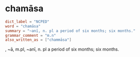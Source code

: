 # chamāsa

``` toml
dict_label = "NCPED"
word = "chamāsa"
summary = "~anī, n. pl a period of six months; six months."
grammar_comment = "m.n"
also_written_as = ["chammāsa"]
```

, \~ā, m.pl, \~anī, n. pl a period of six months; six months.

